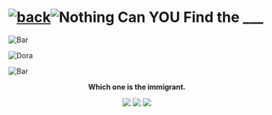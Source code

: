 # [![back](https://cdn.discordapp.com/emojis/887168885747511396?size=32)](https://dxrpy.github.io/Dxrpys-Garbage-Website)![`Nothing`](https://cdn.discordapp.com/attachments/584355797366997002/889386862916014090/nothing.png) Can YOU Find the ___

![`Bar`](https://cdn.discordapp.com/attachments/584355797366997002/889006586406772746/4M7IWwP.png)

![`Dora`](https://cdn.discordapp.com/attachments/584355797366997002/890504939405733888/AAAABdUq1AkZ8opLu89fSiPYhj2BrL5cpBQONwdLESYWZLNcVasBLybwTRNOylCLf0J50SF17rdiLlwQmHYsksyZY9dXJMGUDi8T.jpg)

![`Bar`](https://cdn.discordapp.com/attachments/584355797366997002/889006586406772746/4M7IWwP.png)

<p align=center>
  <b>
    Which one is the immigrant.
  </b>
</p>
<p align="center">
  <a href="https://dxrpy.github.io/Dxrpys-Garbage-Website/dora_answer_1"><img src="https://cdn.discordapp.com/attachments/584355797366997002/890503631231668285/bee.png"/></a>
  <a href="https://dxrpy.github.io/Dxrpys-Garbage-Website/dora_answer_2"><img src="https://cdn.discordapp.com/attachments/584355797366997002/890503628043980820/bird.png"/></a>
  <a href="https://dxrpy.github.io/Dxrpys-Garbage-Website/dora_answer_3"><img src="https://cdn.discordapp.com/attachments/584355797366997002/890503627322572840/dora.png"/></a>
</p>
